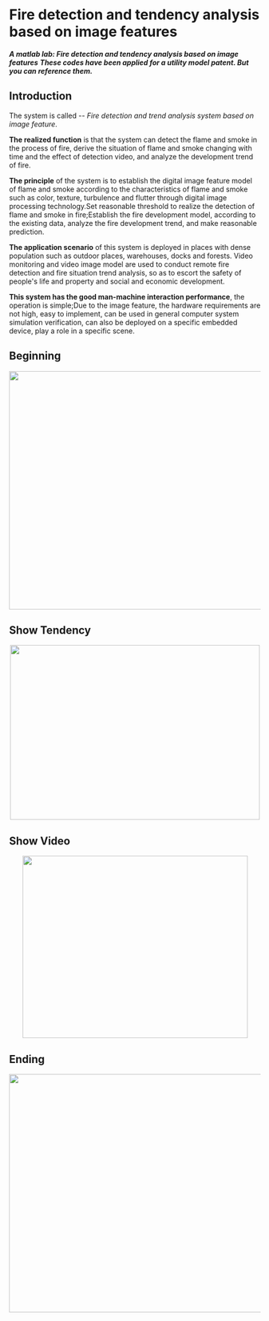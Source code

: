 # Fire detection and tendency analysis based on image features
***A matlab lab: Fire detection and tendency analysis based on image features***
***These codes have been applied for a utility model patent. But you can reference them.***
## Introduction
The system is called -- *Fire detection and trend analysis system based on image feature*.

**The realized function** is that the system can detect the flame and smoke in the process of fire, derive the situation of flame and smoke changing with time and the effect of detection video, and analyze the development trend of fire.

**The principle** of the system is to establish the digital image feature model of flame and smoke according to the characteristics of flame and smoke such as color, texture, turbulence and flutter through digital image processing technology.Set reasonable threshold to realize the detection of flame and smoke in fire;Establish the fire development model, according to the existing data, analyze the fire development trend, and make reasonable prediction.

**The application scenario** of this system is deployed in places with dense population such as outdoor places, warehouses, docks and forests. Video monitoring and video image model are used to conduct remote fire detection and fire situation trend analysis, so as to escort the safety of people's life and property and social and economic development.

**This system has the good man-machine interaction performance**, the operation is simple;Due to the image feature, the hardware requirements are not high, easy to implement, can be used in general computer system simulation verification, can also be deployed on a specific embedded device, play a role in a specific scene.

## Beginning 
<div align=center><img width="646" height="476" src="https://github.com/Gchinanty/Fire_detection_and_tendency_analysis_based_on_image_features/blob/master/Beginning.png"/></div>

## Show Tendency
<div align=center><img width="500" height="349" src="https://github.com/Gchinanty/Fire_detection_and_tendency_analysis_based_on_image_features/blob/master/show_tendency.png"/></div>

## Show Video
<div align=center><img width="451" height="364" src="https://github.com/Gchinanty/Fire_detection_and_tendency_analysis_based_on_image_features/blob/master/show_video.png"/></div>

## Ending
<div align=center><img width="646" height="476" src="https://github.com/Gchinanty/Fire_detection_and_tendency_analysis_based_on_image_features/blob/master/Ending.png"/></div>
